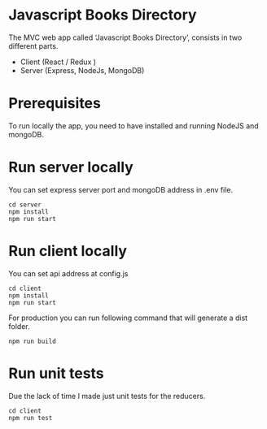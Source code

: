 # Javascript Books Directory

The MVC web app called ‘Javascript Books Directory’, consists in two different parts.

 - Client (React / Redux )
 - Server (Express, NodeJs, MongoDB)

# Prerequisites

To run locally the app, you need to have installed and running NodeJS and mongoDB.

# Run server locally

You can set express server port and mongoDB address in .env file.

    cd server
    npm install
    npm run start

# Run client locally

You can set api address at config.js

    cd client
    npm install
    npm run start

For production you can run following command that will generate a dist folder.

    npm run build

# Run unit tests

Due the lack of time I made just unit tests for the reducers.

    cd client
    npm run test